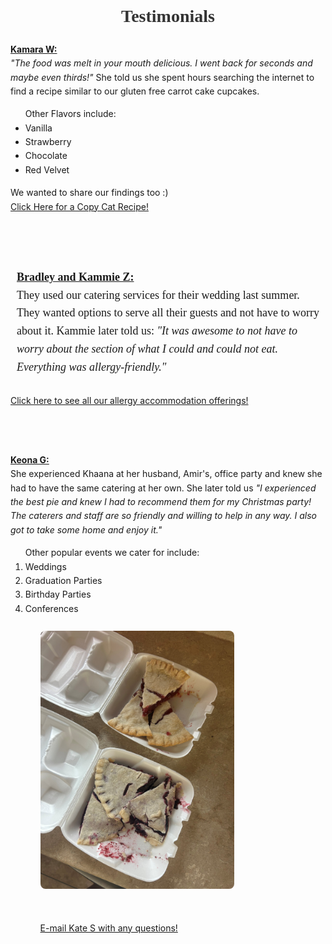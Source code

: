 <html lang="en">
 <head>
<meta charset="UTF-8">
  <title>Testimonials</title>
  <style>
   body {
   
    margin: 20px;
    line-height: 1.6;
    padding: 10px;
    }
   .blue-text {
    font-family: Arial;
    color: blue;
    font-size: 19px;
    padding: 10px;
    }
   .green-text {
   
    color: green;
    font-family: Georgia;
    font-size: 18px;
    padding: 10px;
    }
    
      img {
    max-width: 310px;
    text-align: center;
    margin-top: 10px;
    border-radius: 8px;
    }
   
   </style>
   
</head>
<body>
 
 <h1 style = "color:#333333; text-align: center; font-family: Georgia;"> <b>Testimonials</b></h1>

 <p class = blue-text> <u><b>Kamara W:</b></u><br>
  <i>"The food was melt in your mouth delicious. I went back for seconds and maybe even thirds!"</i> She told us she spent hours searching the internet to find a recipe similar to our gluten free carrot cake cupcakes. 
  <ul>Other Flavors include: 
  	<li>Vanilla </li>
    <li>Strawberry</li>
    <li>Chocolate </li>
    <li>Red Velvet </li></ul>
    We wanted to share our findings too :)<br>
  <a href = "https://chefjanetk.com/gluten-free-carrot-cake-cupcakes"> Click Here for a Copy Cat Recipe! </a> </p>

<br>
<br>

<p class = "green-text"> <u><b>Bradley and Kammie Z:</u></b><br>
They used our catering services for their wedding last summer. They wanted options to serve all their guests and not have to worry about it. Kammie later told us:<i> "It was awesome to not have to worry about the section of what I could and could not eat. Everything was allergy-friendly."</i> <br> 

 <a href="file:///C:/Users/kaspa/Downloads/Banner.pdf" download> Click here to see all our allergy accommodation offerings!
 </a> </p>
<br>
<br>
 <p class = "blue-text"> <u><b>Keona G:</b></u><br>
She experienced Khaana at her husband, Amir's, office party and knew she had to have the same catering at her own. She later told us<i> "I experienced the best pie and knew I had to recommend them for my Christmas party! The caterers and staff are so friendly and willing to help in any way. I also got to take some home and enjoy it."</i> 
<ol>Other popular events we cater for include: 
<li> Weddings </li>
<li> Graduation Parties </li>
<li> Birthday Parties </li>
<li> Conferences </li><ol> </p>
 <img src="Pie.jpg" width = 350>
<br>
<br>
<br>
<a href = "mailto:kaspangl@purdue.edu">E-mail Kate S with any questions!</a>


<p id="date"></p>
<script>
  document.getElementById("date").innerHTML = 
   "Date last Modified: " + document.lastModified;
</script>


</html>
